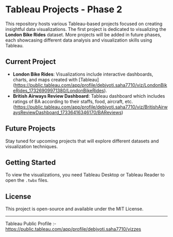 # Tableau Projects - Phase 2

This repository hosts various Tableau-based projects focused on creating insightful data visualizations. The first project is dedicated to visualizing the **London Bike Rides** dataset. More projects will be added in future phases, each showcasing different data analysis and visualization skills using Tableau.

## Current Project
- **London Bike Rides**: Visualizations include interactive dashboards, charts, and maps created with [Tableau] (https://public.tableau.com/app/profile/debjyoti.saha7710/viz/LondonBikeRides_17326909971380/LondonBikeRides).
- **British Airways Review Dashboard**: Tableau dashboard which includes ratings of BA according to their staffs, food, aircraft, etc. (https://public.tableau.com/app/profile/debjyoti.saha7710/viz/BritishAirwaysReviewDashboard_17336416346170/BAReviews)

## Future Projects
Stay tuned for upcoming projects that will explore different datasets and visualization techniques.

## Getting Started
To view the visualizations, you need Tableau Desktop or Tableau Reader to open the `.twbx` files.

## License
This project is open-source and available under the MIT License.

---
Tableau Public Profile :- https://public.tableau.com/app/profile/debjyoti.saha7710/vizzes
